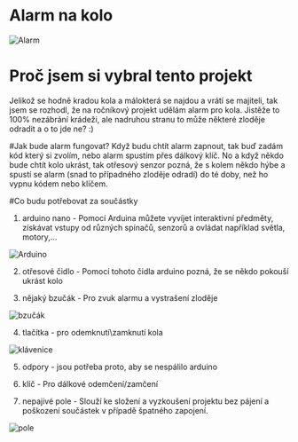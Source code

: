 # Alarm na kolo
![Alarm](https://im9.cz/iR/importprodukt-orig/008/0087ddcb215cc74a89fc4a97f06bac7a.jpg)


# Proč jsem si vybral tento projekt
Jelikož se hodně kradou kola a málokterá se najdou a vrátí se majiteli, tak jsem se rozhodl, že na ročníkový projekt udělám alarm pro kola. Jistěže to 100% nezábrání krádeži, ale nadruhou stranu to může některé zloděje odradit a o to jde ne? :)

#Jak bude alarm fungovat?
Když budu chtít alarm zapnout, tak buď zadám kód který si zvolím, nebo alarm spustím přes dálkový klíč. No a když někdo bude chtít kolo ukrást, tak otřesový senzor pozná, že s kolem někdo hýbe a spustí se alarm (snad to případného zloděje odradí) do té doby, než ho vypnu kódem nebo klíčem.

#Co budu potřebovat za součástky
1) arduino nano - Pomocí Arduina můžete vyvíjet interaktivní předměty, získávat vstupy od různých spínačů, senzorů a ovládat například světla, motory,... 

![Arduino](https://www.arduino.cc/en/uploads/Main/ArduinoNanoFront_3_sm.jpg)

2) otřesové čidlo - Pomocí tohoto čidla arduino pozná, že se někdo pokouší ukrást kolo

3) nějaký bzučák - Pro zvuk alarmu a vystrašení zloděje

![bzučák](http://img.dxcdn.com/productimages/sku_138322_2.jpg)

4) tlačítka - pro odemknutí\zamknutí kola

![klávenice](https://www.robotics.org.za/image/cache/data/Elec_Component/keypads/keypad04_000-500x500.jpg)

5) odpory - jsou potřeba proto, aby se nespálilo arduino

6) klíč - Pro dálkové odemčení/zamčení

7) nepajivé pole - Slouží ke složení a vyzkoušení projektu bez pájení a poškození součástek v případě špatného zapojení.

![pole](http://www.pistek.eu/userfiles/image/breadboard.jpg)
